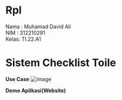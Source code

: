 # Rpl

Nama : Muhamad David Ali <br>
NIM : 312210291 <br>
Kelas: TI.22.A1
<br>

# Sistem Checklist Toile
**Use Case**
![image](https://github.com/Luxcario/Rpl/assets/116184002/ef1539db-e890-42f0-909d-ee5324c61b94)

**Demo Aplikasi(Website)**

